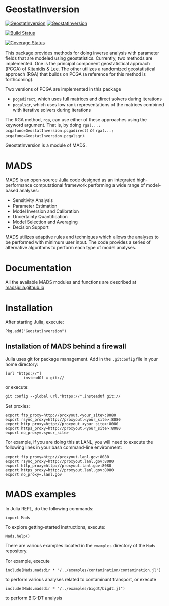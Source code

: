 GeostatInversion
================

[![GeostatInversion](http://pkg.julialang.org/badges/GeostatInversion_0.4.svg)](http://pkg.julialang.org/?pkg=GeostatInversion&ver=0.4) [![GeostatInversion](http://pkg.julialang.org/badges/GeostatInversion_0.5.svg)](http://pkg.julialang.org/?pkg=GeostatInversion&ver=0.5)

[![Build Status](https://travis-ci.org/madsjulia/GeostatInversion.jl.svg?branch=master)](https://travis-ci.org/madsjulia/Mads.jl)

[![Coverage Status](https://coveralls.io/repos/madsjulia/GeostatInversion.jl/badge.svg?branch=master)](https://coveralls.io/r/madsjulia/GeostatInversion.jl?branch=master)

This package provides methods for doing inverse analysis with parameter fields that are modeled using geostatistics.
Currently, two methods are implemented.
One is the principal component geostatistical approach (PCGA) of [Kitanidis](http://dx.doi.org/10.1002/2013WR014630) & [Lee](http://dx.doi.org/10.1002/2014WR015483).
The other utilizes a randomized geostatistical approach (RGA) that builds on PCGA (a reference for this method is forthcoming).

Two versions of PCGA are implemented in this package

- `pcgadirect`, which uses full matrices and direct solvers during iterations
- `pcgalsqr`, which uses low rank representations of the matrices combined with iterative solvers during iterations

The RGA method, `rga`, can use either of these approaches using the keyword argument. That is, by doing `rga(...; pcgafunc=GeostatInversion.pcgadirect)` or `rga(...; pcgafunc=GeostatInversion.pcgalsqr)`.

GeostatInversion is a module of MADS.

MADS
====

MADS is an open-source [Julia](http://julialang.org) code designed as an integrated high-performance computational framework performing a wide range of model-based analyses:

* Sensitivity Analysis
* Parameter Estimation
* Model Inversion and Calibration
* Uncertainty Quantification
* Model Selection and Averaging
* Decision Support

MADS utilizes adaptive rules and techniques which allows the analyses to be performed with minimum user input.
The code provides a series of alternative algorithms to perform each type of model analyses.

Documentation
=============

All the available MADS modules and functions are described at [madsjulia.github.io](http://madsjulia.github.io/Mads.jl)

Installation
============

After starting Julia, execute:

```
Pkg.add("GeostatInversion")
```

Installation of MADS behind a firewall
------------------------------

Julia uses git for package management. Add in the `.gitconfig` file in your home directory:

```
[url "https://"]
        insteadOf = git://
```

or execute:

```
git config --global url."https://".insteadOf git://
```

Set proxies:

```
export ftp_proxy=http://proxyout.<your_site>:8080
export rsync_proxy=http://proxyout.<your_site>:8080
export http_proxy=http://proxyout.<your_site>:8080
export https_proxy=http://proxyout.<your_site>:8080
export no_proxy=.<your_site>
```

For example, if you are doing this at LANL, you will need to execute the 
following lines in your bash command-line environment:

```
export ftp_proxy=http://proxyout.lanl.gov:8080
export rsync_proxy=http://proxyout.lanl.gov:8080
export http_proxy=http://proxyout.lanl.gov:8080
export https_proxy=http://proxyout.lanl.gov:8080
export no_proxy=.lanl.gov
```

MADS examples
=============

In Julia REPL, do the following commands:

`import Mads`

To explore getting-started instructions, execute:

`Mads.help()`

There are various examples located in the `examples` directory of the `Mads` repository.

For example, execute

`include(Mads.madsdir * "/../examples/contamination/contamination.jl")`

to perform various analyses related to contaminant transport, or execute

`include(Mads.madsdir * "/../examples/bigdt/bigdt.jl")`

to perform BIG-DT analysis